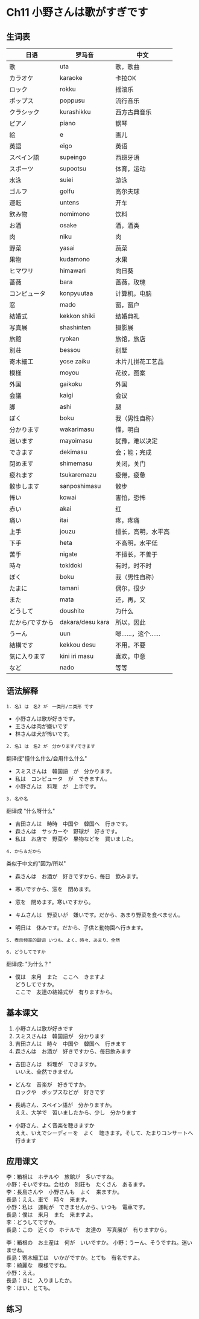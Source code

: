 # Ch11 小野さんは歌がすぎです
## 生词表
| 日语 | 罗马音 | 中文 |
| ---- | ---- | ---- |
| 歌 | uta | 歌，歌曲 |
| カラオケ | karaoke | 卡拉OK |
| ロック | rokku | 摇滚乐 |
| ポップス | poppusu | 流行音乐 |
| クラシック | kurashikku | 西方古典音乐 |
| ピアノ | piano | 钢琴 |
| 絵 | e | 画儿 |
| 英語 | eigo | 英语 |
| スペイン語 | supeingo | 西班牙语 |
| スポーツ | supootsu | 体育，运动 |
| 水泳 | suiei | 游泳 |
| ゴルフ | golfu | 高尔夫球 |
| 運転 | untens | 开车 |
| 飲み物 | nomimono | 饮料 |
| お酒 | osake | 酒，酒类 |
| 肉 | niku | 肉 |
| 野菜 | yasai | 蔬菜 |
| 果物 | kudamono | 水果 |
| ヒマワリ | himawari | 向日葵 |
| 薔薇 | bara | 蔷薇，玫瑰 |
| コンピュータ | konpyuutaa | 计算机，电脑 |
| 窓 | mado | 窗，窗户 |
| 結婚式 | kekkon shiki | 结婚典礼 |
| 写真展 | shashinten | 摄影展 |
| 旅館 | ryokan | 旅馆，旅店 |
| 別荘 | bessou | 别墅 |
| 寄木細工 | yose zaiku | 木片儿拼花工艺品 |
| 模様 | moyou | 花纹，图案 |
| 外国 | gaikoku | 外国 |
| 会議 | kaigi | 会议 |
| 脚 | ashi | 腿 |
| ぼく | boku | 我（男性自称） |
| 分かります | wakarimasu | 懂，明白 |
| 迷います | mayoimasu | 犹豫，难以决定 |
| できます | dekimasu | 会；能；完成 |
| 閉めます | shimemasu | 关闭，关门 |
| 疲れます | tsukaremazu | 疲倦，疲惫 |
| 散歩します | sanposhimasu | 散步 |
| 怖い | kowai | 害怕，恐怖 |
| 赤い | akai | 红 |
| 痛い | itai | 疼，疼痛 |
| 上手 | jouzu | 擅长，高明，水平高 |
| 下手 | heta | 不高明，水平低 |
| 苦手 | nigate | 不擅长，不善于 |
| 時々 | tokidoki | 有时，时不时 |
| ぼく | boku | 我（男性自称） |
| たまに | tamani | 偶尔，很少 |
| また | mata | 还，再，又 |
| どうして | doushite | 为什么 |
| だから/ですから | dakara/desu kara | 所以，因此 |
| うーん | uun | 嗯……，这个…… |
| 結構です | kekkou desu | 不用，不要 |
| 気に入ります | kini iri masu | 喜欢，中意 |
| など | nado | 等等 |

## 语法解释
```
1. 名1 は　名2 が　一类形/二类形 です
```
- 小野さんは歌が好きです。
- 王さんは肉が嫌いです
- 林さんは犬が怖いです。

```
2. 名1 は　名2 が　分かります/できます
```
翻译成"懂什么什么/会用什么什么"

- スミスさんは　韓国語　が　分かります。
- 私は　コンピュータ　が　できますん。
- 小野さんは　料理　が　上手です。


```
3. 名や名
```
翻译成 "什么呀什么"

- 吉田さんは　時時　中国や　韓国へ　行きです。
- 森さんは　サッカーや　野球が　好きです。
- 私は　お店で　野菜や　果物などを　買いました。

```
4. から＆だから
```
类似于中文的"因为/所以"

- 森さんは　お酒が　好きですから、毎日　飲みます。
- 寒いですから、窓を　閉めます。
- 窓を　閉めます。寒いですから。

- キムさんは　野菜いが　嫌いです。だから、あまり野菜を食べません。
- 明日は　休みです。だから、子供と動物園へ行きます。

```
5. 表示频率的副词 いつも、よく、時々、あまり、全然
```

```
6. どうしてですか
```
翻译成: "为什么？"

- 僕は　来月　また　ここへ　きますよ    
    どうしてですか。    
    ここで　友達の結婚式が　有りますから。  

## 基本课文
1. 小野さんは歌が好きです
2. スミスさんは　韓国語が　分かります
3. 吉田さんは　時々　中国や　韓国へ　行きます
4. 森さんは　お酒が　好きですから、毎日飲みます

- 吉田さんは　料理が　できますか。  
    いいえ、全然できません

- どんな　音楽が　好きですか。  
    ロックや　ポップスなどが　好きです

- 長嶋さん、スペイン語が　分かりますか。    
    ええ、大学で　習いましたから、少し　分かります

- 小野さん、よく音楽を聴きますか    
    ええ、いえでシーディーを　よく　聴きます。そして、たまりコンサートへ　行きます

## 应用课文
李：箱根は　ホテルや　旅館が　多いですね。  
小野：そいですね。会社の　別荘も　たくさん　あるます。  
李：長島さんや　小野さんも　よく　来ますか。    
長島：ええ、車で　時々　来ます。    
小野：私は　運転が　できませんから、いつも　電車です。  
長島：僕は　来月　また　来ますよ。  
李：どうしてですか。    
長島：この　近くの　ホテルで　友達の　写真展が　有りますから。  

李：箱根の　お土産は　何が　いいですか。
小野：うーん、そうですね。迷いませね。    
長島：寄木細工は　いかがですか。とても　有名ですよ。    
李：綺麗な　模様ですね。    
小野：ええ。    
長島：きに　入りましたか。  
李：はい、とても。  

## 练习
